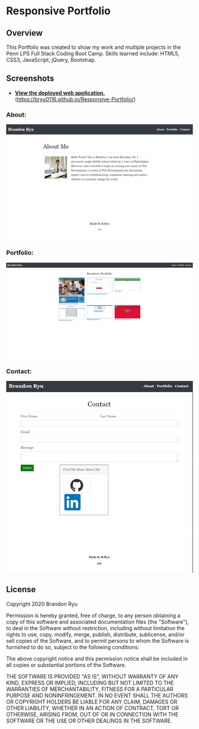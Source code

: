 # Responsive Portfolio
## Overview
This Portfolio was created to show my work and multiple projects in the Penn LPS Full Stack Coding Boot Camp. Skills learned include: HTML5, CSS3, JavaScript, jQuery, Bootstrap.

## Screenshots
* **[View the deployed web application.]()**(https://bryu0116.github.io/Responsive-Portfolio/)

### About:
<img src="Assets/AboutScreenshot.jpg" alt="About screenshot">

### Portfolio:
<img src="Assets/PortfolioUpdatedSS.jpg" alt="Portfolio page screenshot">

### Contact:
<img src="Assets/ContactScreenshot.jpg" alt="Contact page screenshot">

## License
Copyright 2020 Brandon Ryu

Permission is hereby granted, free of charge, to any person obtaining a copy of this software and associated documentation files (the "Software"), to deal in the Software without restriction, including without limitation the rights to use, copy, modify, merge, publish, distribute, sublicense, and/or sell copies of the Software, and to permit persons to whom the Software is furnished to do so, subject to the following conditions:

The above copyright notice and this permission notice shall be included in all copies or substantial portions of the Software.

THE SOFTWARE IS PROVIDED "AS IS", WITHOUT WARRANTY OF ANY KIND, EXPRESS OR IMPLIED, INCLUDING BUT NOT LIMITED TO THE WARRANTIES OF MERCHANTABILITY, FITNESS FOR A PARTICULAR PURPOSE AND NONINFRINGEMENT. IN NO EVENT SHALL THE AUTHORS OR COPYRIGHT HOLDERS BE LIABLE FOR ANY CLAIM, DAMAGES OR OTHER LIABILITY, WHETHER IN AN ACTION OF CONTRACT, TORT OR OTHERWISE, ARISING FROM, OUT OF OR IN CONNECTION WITH THE SOFTWARE OR THE USE OR OTHER DEALINGS IN THE SOFTWARE.